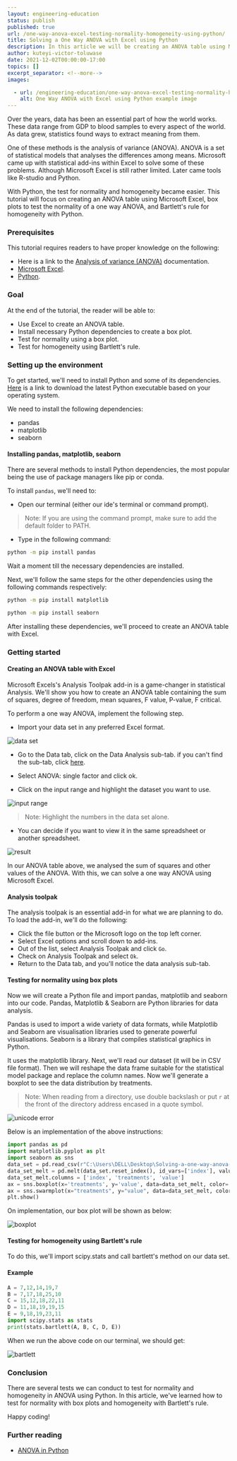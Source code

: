 ```yaml
---
layout: engineering-education
status: publish
published: true
url: /one-way-anova-excel-testing-normality-homogeneity-using-python/
title: Solving a One Way ANOVA with Excel using Python
description: In this article we will be creating an ANOVA table using Microsoft Excel, box plots to test the normality of a one way ANOVA, and Bartlett's rule for homogeneity with Python.
author: kuteyi-victor-toluwase
date: 2021-12-02T00:00:00-17:00
topics: []
excerpt_separator: <!--more-->
images:

  - url: /engineering-education/one-way-anova-excel-testing-normality-homogeneity-using-python/hero.jpg
    alt: One Way ANOVA with Excel using Python example image
---
```

Over the years, data has been an essential part of how the world works. These data range from GDP to blood samples to every aspect of the world. As data grew, statistics found ways to extract meaning from them. 
<!--more-->
One of these methods is the analysis of variance (ANOVA). ANOVA is a set of statistical models that analyses the differences among means. Microsoft came up with statistical add-ins within Excel to solve some of these problems. Although Microsoft Excel is still rather limited. Later came tools like R-studio and Python. 

With Python, the test for normality and homogeneity became easier. This tutorial will focus on creating an ANOVA table using Microsoft Excel, box plots to test the normality of a one way ANOVA, and Bartlett's rule for homogeneity with Python.

### Prerequisites
This tutorial requires readers to have proper knowledge on the following:
- Here is a link to the [Analysis of variance (ANOVA)](https://www.investopedia.com/terms/a/anova.asp) documentation.
- [Microsoft Excel](https://www.guru99.com/excel-tutorials.html).
- [Python](https://www.python.org/).

### Goal
At the end of the tutorial, the reader will be able to:
- Use Excel to create an ANOVA table.
- Install necessary Python dependencies to create a box plot.
- Test for normality using a box plot.
- Test for homogeneity using Bartlett's rule.

### Setting up the environment
To get started, we'll need to install Python and some of its dependencies. [Here](https://www.python.org/downloads/) is a link to download the latest Python executable based on your operating system. 

We need to install the following dependencies:
- pandas
- matplotlib
- seaborn

#### Installing pandas, matplotlib, seaborn
There are several methods to install Python dependencies, the most popular being the use of package managers like pip or conda. 

To install `pandas`, we'll need to:
- Open our terminal (either our ide's terminal or command prompt).

>Note: If you are using the command prompt, make sure to add the default folder to PATH.

- Type in the following command:
```bash
python -m pip install pandas
```

Wait a moment till the necessary dependencies are installed. 

Next, we'll follow the same steps for the other dependencies using the following commands respectively:
```bash
python -m pip install matplotlib
```

```bash
python -m pip install seaborn
```

After installing these dependencies, we'll proceed to create an ANOVA table with Excel.

### Getting started
#### Creating an ANOVA table with Excel
Microsoft Excels's Analysis Toolpak add-in is a game-changer in statistical Analysis. We'll show you how to create an ANOVA table containing the sum of squares, degree of freedom, mean squares, F value, P-value, F critical.

To perform a one way ANOVA, implement the following step.
- Import your data set in any preferred Excel format.

![data set](/engineering-education/Solving-a-one-way-anova-with-Excel-and-testing-for-normality-and-homogeneity-using-python/data-set.jpg)

- Go to the Data tab, click on the Data Analysis sub-tab. if you can't find the sub-tab, click [here](###analysis-toolpak).

- Select ANOVA: single factor and click ok.
- Click on the input range and highlight the dataset you want to use.

![input range](/engineering-education/Solving-a-one-way-anova-with-Excel-and-testing-for-normality-and-homogeneity-using-python/input-range.jpg)

>Note: Highlight the numbers in the data set alone.

- You can decide if you want to view it in the same spreadsheet or another spreadsheet.

![result](/engineering-education/Solving-a-one-way-anova-with-Excel-and-testing-for-normality-and-homogeneity-using-python/result.jpg)

In our ANOVA table above, we analysed the sum of squares and other values of the ANOVA. With this, we can solve a one way ANOVA using Microsoft Excel.

#### Analysis toolpak
The analysis toolpak is an essential add-in for what we are planning to do. To load the add-in, we'll do the following:
- Click the file button or the Microsoft logo on the top left corner.
- Select Excel options and scroll down to add-ins.
- Out of the list, select Analysis Toolpak and click `Go`.
- Check on Analysis Toolpak and select `Ok`.
- Return to the Data tab, and you'll notice the data analysis sub-tab.

#### Testing for normality using box plots
Now we will create a Python file and import pandas, matplotlib and seaborn into our code. Pandas, Matplotlib & Seaborn are Python libraries for data analysis. 

Pandas is used to import a wide variety of data formats, while Matplotlib and Seaborn are visualisation libraries used to generate powerful visualisations. Seaborn is a library that compiles statistical graphics in Python.

It uses the matplotlib library. Next, we'll read our dataset (it will be in CSV file format). Then we will reshape the data frame suitable for the statistical model package and replace the column names. Now we'll generate a boxplot to see the data distribution by treatments.

>Note: When reading from a directory, use double backslash or put `r` at the front of the directory address encased in a quote symbol.

![unicode error](/engineering-education/Solving-a-one-way-anova-with-Excel-and-testing-for-normality-and-homogeneity-using-python/unicode-error.jpg)

Below is an implementation of the above instructions:
```Python
import pandas as pd
import matplotlib.pyplot as plt
import seaborn as sns
data_set = pd.read_csv(r"C:\Users\DELL\Desktop\Solving-a-one-way-anova-with-Excel-and-testing-for-normality-and-homogeneity-using-python\assignments.csv")
data_set_melt = pd.melt(data_set.reset_index(), id_vars=['index'], value_vars=['A', 'B', 'C', 'D', 'E'])
data_set_melt.columns = ['index', 'treatments', 'value']
ax = sns.boxplot(x='treatments', y='value', data=data_set_melt, color='#99c2a2')
ax = sns.swarmplot(x="treatments", y="value", data=data_set_melt, color='#7d0013')
plt.show()
```

On implementation, our box plot will be shown as below:

![boxplot](/engineering-education/Solving-a-one-way-anova-with-Excel-and-testing-for-normality-and-homogeneity-using-python/boxplot.jpg)

#### Testing for homogeneity using Bartlett's rule
To do this, we'll import scipy.stats and call bartlett's method on our data set.

#### Example
```Python
A = 7,12,14,19,7
B = 7,17,18,25,10
C = 15,12,18,22,11
D = 11,18,19,19,15
E = 9,18,19,23,11
import scipy.stats as stats 
print(stats.bartlett(A, B, C, D, E))
```

When we run the above code on our terminal, we should get:

![bartlett](/engineering-education/Solving-a-one-way-anova-with-Excel-and-testing-for-normality-and-homogeneity-using-python/bartlett.jpg)

### Conclusion
There are several tests we can conduct to test for normality and homogeneity in ANOVA using Python. In this article, we've learned how to test for normality with box plots and homogeneity with Bartlett's rule. 

Happy coding!

### Further reading
- [ANOVA in Python](https://www.marsja.se/four-ways-to-conduct-one-way-anovas-using-python/)
